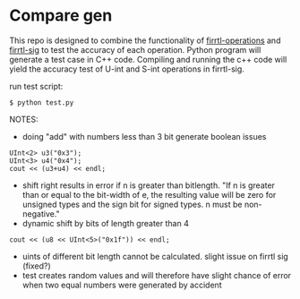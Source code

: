 Compare gen
=================
This repo is designed to combine the functionality of [firrtl-operations](https://github.com/ucsc-vama/firrtl-operations/tree/main) and [firrtl-sig](https://github.com/ucsc-vama/firrtl-sig) to test the accuracy of each operation. Python program will generate a test case in C++ code. Compiling and running the c++ code will yield the accuracy test of U-int and S-int operations in firrtl-sig.

run test script:

    $ python test.py

NOTES:

* doing "add" with numbers less than 3 bit generate boolean issues
>>>
	UInt<2> u3("0x3");
	UInt<3> u4("0x4");
	cout << (u3+u4) << endl;
>>>
* shift right results in error if n is greater than bitlength. "If n is greater than or
equal to the bit-width of e, the resulting value will be zero for unsigned types and the sign
bit for signed types. n must be non-negative."
* dynamic shift by bits of length greater than 4
>>>
    cout << (u8 << UInt<5>("0x1f")) << endl;
>>>
* uints of different bit length cannot be calculated. slight issue on firrtl sig (fixed?)
* test creates random values and will therefore have slight chance of error when two equal numbers were generated by accident